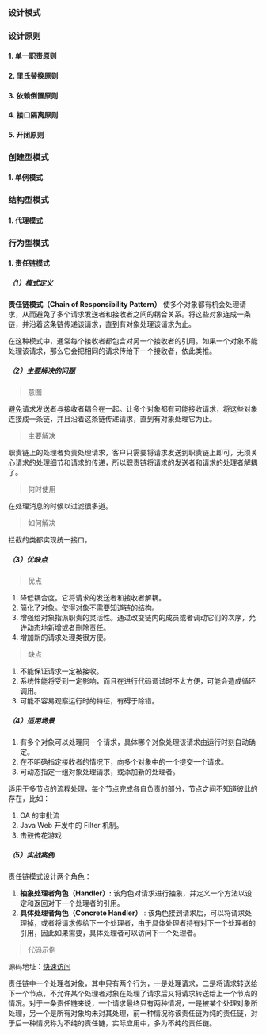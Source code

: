 ### 设计模式



### 设计原则

#### 1. 单一职责原则

#### 2. 里氏替换原则

#### 3. 依赖倒置原则

#### 4. 接口隔离原则

#### 5. 开闭原则

### 创建型模式

#### 1. 单例模式

### 结构型模式

#### 1. 代理模式

### 行为型模式

#### 1. 责任链模式

##### （1）模式定义

**责任链模式（Chain of Responsibility Pattern）** 使多个对象都有机会处理请求，从而避免了多个请求发送者和接收者之间的耦合关系。将这些对象连成一条链，并沿着这条链传递该请求，直到有对象处理该请求为止。

在这种模式中，通常每个接收者都包含对另一个接收者的引用。如果一个对象不能处理该请求，那么它会把相同的请求传给下一个接收者，依此类推。



##### （2）主要解决的问题

> 意图

避免请求发送者与接收者耦合在一起。让多个对象都有可能接收请求，将这些对象连接成一条链，并且沿着这条链传递请求，直到有对象处理它为止。

> 主要解决

职责链上的处理者负责处理请求，客户只需要将请求发送到职责链上即可，无须关心请求的处理细节和请求的传递，所以职责链将请求的发送者和请求的处理者解耦了。

> 何时使用

在处理消息的时候以过滤很多道。

> 如何解决

拦截的类都实现统一接口。

##### （3）优缺点

> 优点

1. 降低耦合度。它将请求的发送者和接收者解耦。
2. 简化了对象。使得对象不需要知道链的结构。
3. 增强给对象指派职责的灵活性。通过改变链内的成员或者调动它们的次序，允许动态地新增或者删除责任。
4. 增加新的请求处理类很方便。

> 缺点

1. 不能保证请求一定被接收。 
2. 系统性能将受到一定影响，而且在进行代码调试时不太方便，可能会造成循环调用。 
3. 可能不容易观察运行时的特征，有碍于除错。

##### （4）适用场景

1. 有多个对象可以处理同一个请求，具体哪个对象处理该请求由运行时刻自动确定。 
2. 在不明确指定接收者的情况下，向多个对象中的一个提交一个请求。
3. 可动态指定一组对象处理请求，或添加新的处理者。

适用于多节点的流程处理，每个节点完成各自负责的部分，节点之间不知道彼此的存在，比如：

1. OA 的审批流
2. Java Web 开发中的 Filter 机制。
3. 击鼓传花游戏

##### （5）实战案例

责任链模式设计两个角色：

1. **抽象处理者角色（Handler）:** 该角色对请求进行抽象，并定义一个方法以设定和返回对下一个处理者的引用。
2. **具体处理者角色（Concrete Handler）** : 该角色接到请求后，可以将请求处理掉，或者将请求传给下一个处理者，由于具体处理者持有对下一个处理者的引用，因此如果需要，具体处理者可以访问下一个处理者。

> 代码示例

源码地址：[快速访问](https://github.com/GitHubWxw/java-general/tree/master/java-designpattern/src/main/java/com/wxw/chain) 

责任链中一个处理者对象，其中只有两个行为，一是处理请求，二是将请求转送给下一个节点，不允许某个处理者对象在处理了请求后又将请求转送给上一个节点的情况。对于一条责任链来说，一个请求最终只有两种情况，一是被某个处理对象所处理，另一个是所有对象均未对其处理，前一种情况称该责任链为纯的责任链，对于后一种情况称为不纯的责任链，实际应用中，多为不纯的责任链。

























































